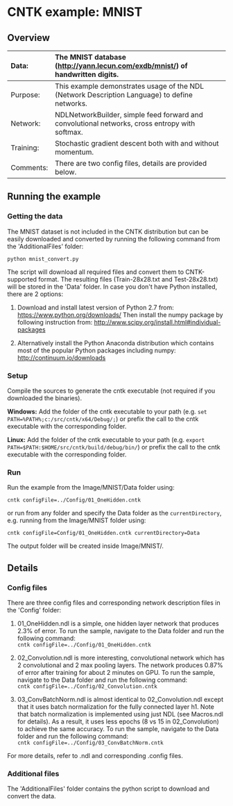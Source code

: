 # CNTK example: MNIST 

## Overview

|Data:     |The MNIST database (http://yann.lecun.com/exdb/mnist/) of handwritten digits.
|:---------|:---
|Purpose:  |This example demonstrates usage of the NDL (Network Description Language) to define networks.
|Network:  |NDLNetworkBuilder, simple feed forward and convolutional networks, cross entropy with softmax.
|Training: |Stochastic gradient descent both with and without momentum.
|Comments: |There are two config files, details are provided below.

## Running the example

### Getting the data

The MNIST dataset is not included in the CNTK distribution but can be easily 
downloaded and converted by running the following command from the 'AdditionalFiles' folder:

`python mnist_convert.py`

The script will download all required files and convert them to CNTK-supported format. 
The resulting files (Train-28x28.txt and Test-28x28.txt) will be stored in the 'Data' folder. 
In case you don't have Python installed, there are 2 options:

1. Download and install latest version of Python 2.7 from: https://www.python.org/downloads/ 
Then install the numpy package by following instruction from: http://www.scipy.org/install.html#individual-packages

2. Alternatively install the Python Anaconda distribution which contains most of the 
popular Python packages including numpy: http://continuum.io/downloads

### Setup

Compile the sources to generate the cntk executable (not required if you downloaded the binaries).

__Windows:__ Add the folder of the cntk executable to your path 
(e.g. `set PATH=%PATH%;c:/src/cntk/x64/Debug/;`) 
or prefix the call to the cntk executable with the corresponding folder. 

__Linux:__ Add the folder of the cntk executable to your path 
(e.g. `export PATH=$PATH:$HOME/src/cntk/build/debug/bin/`) 
or prefix the call to the cntk executable with the corresponding folder. 

### Run

Run the example from the Image/MNIST/Data folder using:

`cntk configFile=../Config/01_OneHidden.cntk`

or run from any folder and specify the Data folder as the `currentDirectory`, 
e.g. running from the Image/MNIST folder using:

`cntk configFile=Config/01_OneHidden.cntk currentDirectory=Data`

The output folder will be created inside Image/MNIST/.

## Details

### Config files

There are three config files and corresponding network description files in the 'Config' folder:

1. 01_OneHidden.ndl is a simple, one hidden layer network that produces 2.3% of error.
To run the sample, navigate to the Data folder and run the following command:  
`cntk configFile=../Config/01_OneHidden.cntk`

2. 02_Convolution.ndl is more interesting, convolutional network which has 2 convolutional and 2 max pooling layers. 
The network produces 0.87% of error after training for about 2 minutes on GPU.
To run the sample, navigate to the Data folder and run the following command:  
`cntk configFile=../Config/02_Convolution.cntk`

3. 03_ConvBatchNorm.ndl is almost identical to 02_Convolution.ndl 
except that it uses batch normalization for the fully connected layer h1.
Note that batch normalization is implemented using just NDL (see Macros.ndl for details).
As a result, it uses less epochs (8 vs 15 in 02_Convolution) to achieve the same accuracy.
To run the sample, navigate to the Data folder and run the following command:  
`cntk configFile=../Config/03_ConvBatchNorm.cntk`

For more details, refer to .ndl and corresponding .config files.

### Additional files

The 'AdditionalFiles' folder contains the python script to download and convert the data. 
